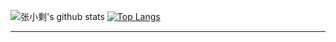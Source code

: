 <div align="left">
  
  ![张小剩's github stats](https://github-readme-stats.vercel.app/api?username=Yiio&show_icons=true&theme=dark&show_owner=true)
  [![Top Langs](https://github-readme-stats.vercel.app/api/top-langs/?username=Yiio&layout=compact)](https://github.com/anuraghazra/github-readme-stats)

</div>

---
